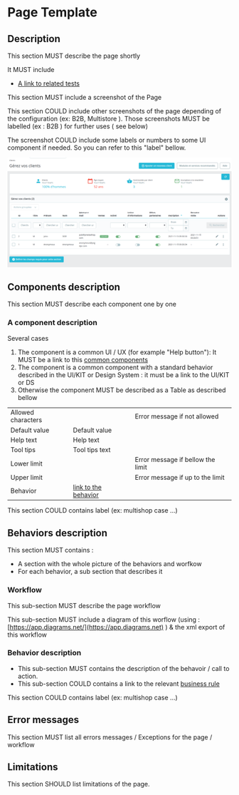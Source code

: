 # Page Template

## Description&#x20;

This section MUST describe the page shortly&#x20;

It MUST include&#x20;

* [A link to related tests](https://build.prestashop.com/test-scenarios/)

This section MUST include a screenshot of the Page

This section COULD include other screenshots of the page depending of the configuration (ex: B2B, Multistore ). Those screenshots MUST be labelled (ex : B2B ) for further uses ( see below)&#x20;

The screenshot COULD include some labels or numbers to some UI component if needed. So you can refer to this "label" bellow.&#x20;

&#x20;

![](../../../.gitbook/assets/clients-listing.png)

## Components description

This section MUST describe each component one by one

### A component description

Several cases&#x20;

1. The component is a common UI / UX (for example "Help button"): It MUST be a link to this [common components](../../ux-ui/common-components.md)
2. The component is a common component with a standard behavior described in the UI/KIT or Design System : it must be a link to the UI/KIT or DS&#x20;
3. Otherwise the component MUST be described as a Table as described bellow&#x20;

&#x20;

|                    |                                                                      |                                   |
| ------------------ | -------------------------------------------------------------------- | --------------------------------- |
| Allowed characters |                                                                      | Error message if not allowed      |
| Default value      | Default value                                                        |                                   |
| Help text          | Help text                                                            |                                   |
| Tool tips          | Tool tips text                                                       |                                   |
| Lower limit        |                                                                      | Error message if bellow the limit |
| Upper limit        |                                                                      | Error message if up to the limit  |
| Behavior           | [link to the behavior](page-template.md#one-component-description-1) |                                   |

This section COULD contains label (ex: multishop case ...)&#x20;

## Behaviors description

This section MUST contains :&#x20;

* A section with the whole picture of the behaviors and worfkow
* For each behavior, a sub section that describes it&#x20;

### Workflow

This sub-section MUST describe the page workflow&#x20;

This sub-section MUST include a diagram of this worflow (using : [https://app.diagrams.net/](https://app.diagrams.net) ) & the xml export of this workflow

### Behavior description

* &#x20;This sub-section MUST contains the description of the behavoir / call to action.
* This sub-section COULD contains a link to the relevant [business rule](../../business-rules.md)

This section COULD contains label (ex: multishop case ...) &#x20;

## Error messages

This section MUST list all errors messages / Exceptions for the page / workflow



## Limitations

This section SHOULD list limitations of the page.&#x20;

